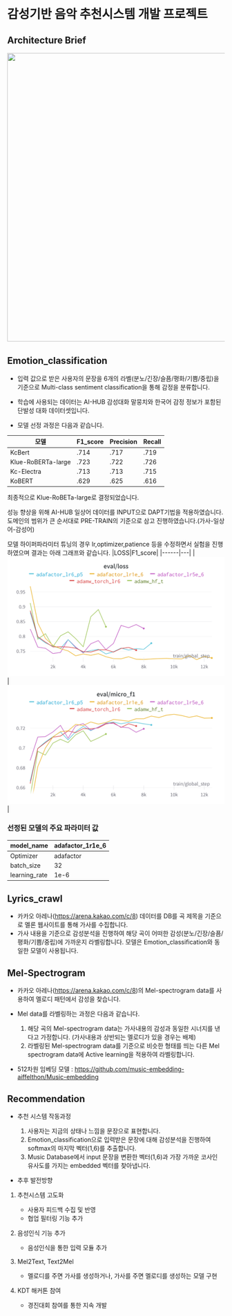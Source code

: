 # 감성기반 음악 추천시스템 개발 프로젝트

## Architecture Brief
<img src="https://user-images.githubusercontent.com/54973366/186615945-31aa4f87-ca3a-41d1-9068-9a7d6a0d2021.svg" width="800" height="667"/>

## Emotion_classification
- 입력 값으로 받은 사용자의 문장을 6개의 라벨(분노/긴장/슬픔/평화/기쁨/중립)을 기준으로 Multi-class sentiment classification을 통해 감정을 분류합니다.  

- 학습에 사용되는 데이터는 AI-HUB 감성대화 말뭉치와 한국어 감정 정보가 포함된 단발성 대화 데이터셋입니다.  

- 모델 선정 과정은 다음과 같습니다.

|모델|F1_score|Precision|Recall|
|------|---|---|---|
|KcBert|.714|.717|.719|
|Klue-RoBERTa-large|.723|.722|.726|
|Kc-Electra|.713|.713|.715|
|KoBERT|.629|.625|.616|

최종적으로 Klue-RoBETa-large로 결정되었습니다.

성능 향상을 위해 AI-HUB 일상어 데이터를 INPUT으로 DAPT기법을 적용하였습니다. 도메인의 범위가 큰 순서대로 PRE-TRAIN의 기준으로 삼고 진행하였습니다.(가사-일상어-감성어)

모델 하이퍼파라미터 튜닝의 경우 lr,optimizer,patience 등을 수정하면서 실험을 진행하였으며 결과는 아래 그래프와 같습니다.
|LOSS|F1_score|
|------|---|
|![](/readme_image/wandb_graph1.png)|![](/readme_image/wandb_graph2.png)|


### 선정된 모델의 주요 파라미터 값
|model_name|adafactor_1r1e_6|
|------|---|
Optimizer | adafactor|
batch_size | 32|
learning_rate | 1e-6|



## Lyrics_crawl
- 카카오 아레나(https://arena.kakao.com/c/8) 데이터를 DB를 곡 제목을 기준으로 멜론 웹사이트를 통해 가사를 수집합니다.
- 가사 내용을 기준으로 감성분석을 진행하여 해당 곡이 어떠한 감성(분노/긴장/슬픔/평화/기쁨/중립)에 가까운지 라벨링합니다. 모델은 Emotion_classification와 동일한 모델이 사용됩니다. 

## Mel-Spectrogram
- 카카오 아레나(https://arena.kakao.com/c/8)의 Mel-spectrogram data를 사용하여 멜로디 패턴에서 감성을 찾습니다.
- Mel data를 라벨링하는 과정은 다음과 같습니다.  
    1. 해당 곡의 Mel-spectrogram data는 가사내용의 감성과 동일한 시너지를 낸다고 가정합니다. (가사내용과 상반되는 멜로디가 있을 경우는 배제)
    2. 라벨링된 Mel-spectrogram data를 기준으로 비슷한 형태를 띄는 다른 Mel spectrogram data에 Active learning을 적용하여 라벨링합니다.

- 512차원 임베딩 모델 : https://github.com/music-embedding-aiffelthon/Music-embedding

## Recommendation
- 추천 시스템 작동과정  
    1. 사용자는 지금의 상태나 느낌을 문장으로 표현합니다.
    2. Emotion_classification으로 입력받은 문장에 대해 감성분석을 진행하여 softmax의 마지막 벡터(1,6)를 추출합니다.
    3. Music Database에서 input 문장을 변환한 벡터(1,6)과 가장 가까운 코사인 유사도를 가지는 embedded 벡터를 찾아냅니다.
    
- 추후 발전방향
1. 추천시스템 고도화
    - 사용자 피드백 수집 및 반영
    - 협업 필터링 기능 추가

2. 음성인식 기능 추가
    - 음성인식을 통한 입력 모듈 추가

3. Mel2Text, Text2Mel
    - 멜로디를 주면 가사를 생성하거나, 가사를 주면 멜로디를 생성하는 모델 구현

4. KDT 해커톤 참여
    - 경진대회 참여를 통한 지속 개발
    
